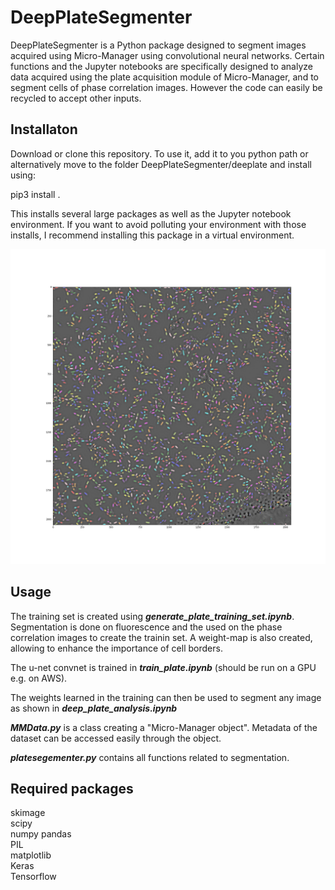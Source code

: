 # DeepPlateSegmenter
DeepPlateSegmenter is a Python package designed to segment images acquired using Micro-Manager using convolutional neural networks.
Certain functions and the Jupyter notebooks are specifically designed to analyze data acquired using the plate acquisition
module of Micro-Manager, and to segment cells of phase correlation images. However the code can easily be recycled to accept other inputs.

## Installaton
Download or clone this repository. To use it, add it to you python path or alternatively move to the folder DeepPlateSegmenter/deeplate and install using:  

pip3 install .

This installs several large packages as well as the Jupyter notebook environment. If you want to avoid polluting your environment with those installs, I recommend installing this package in a virtual environment.

![](img/segmentation.png)

## Usage
The training set is created using ***generate\_plate\_training\_set.ipynb***. Segmentation is done on fluorescence and the used on the phase correlation images to create the trainin set. A weight-map is also created, allowing to enhance the importance of cell borders.  

The u-net convnet is trained in ***train\_plate.ipynb*** (should be run on a GPU e.g. on AWS).  

The weights learned in the training can then be used to segment any image as shown in ***deep\_plate\_analysis.ipynb***  

***MMData.py*** is a class creating a "Micro-Manager object". Metadata of the dataset can be accessed easily through the object.  

***platesegementer.py*** contains all functions related to segmentation.

## Required packages
skimage  
scipy  
numpy 
pandas  
PIL  
matplotlib  
Keras  
Tensorflow
